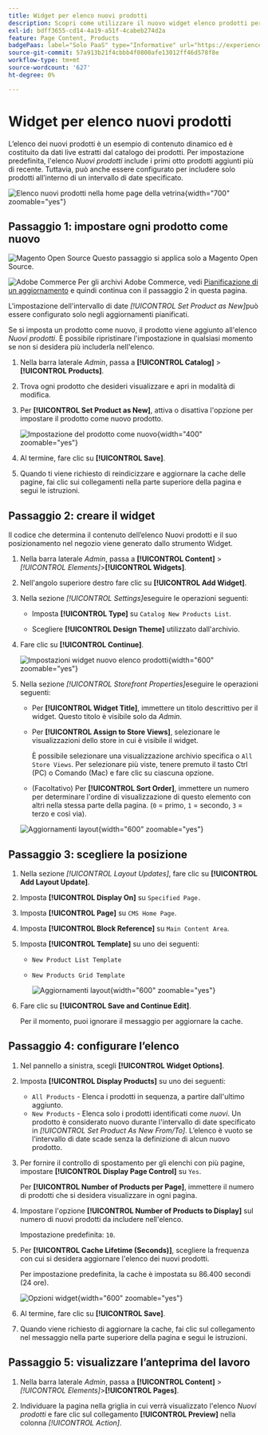 ```yaml
---
title: Widget per elenco nuovi prodotti
description: Scopri come utilizzare il nuovo widget elenco prodotti per visualizzare un elenco degli ultimi prodotti aggiunti.
exl-id: bdff3655-cd14-4a19-a51f-4cabeb274d2a
feature: Page Content, Products
badgePaas: label="Solo PaaS" type="Informative" url="https://experienceleague.adobe.com/it/docs/commerce/user-guides/product-solutions" tooltip="Applicabile solo ai progetti Adobe Commerce on Cloud (infrastruttura PaaS gestita da Adobe) e ai progetti on-premise."
source-git-commit: 57a913b21f4cbbb4f0800afe13012ff46d578f8e
workflow-type: tm+mt
source-wordcount: '627'
ht-degree: 0%

---
```


# Widget per elenco nuovi prodotti

L’elenco dei nuovi prodotti è un esempio di contenuto dinamico ed è costituito da dati live estratti dal catalogo dei prodotti. Per impostazione predefinita, l&#39;elenco _Nuovi prodotti_ include i primi otto prodotti aggiunti più di recente. Tuttavia, può anche essere configurato per includere solo prodotti all’interno di un intervallo di date specificato.

![Elenco nuovi prodotti nella home page della vetrina](./assets/storefront-home-page-new-products.png){width="700" zoomable="yes"}

## Passaggio 1: impostare ogni prodotto come nuovo

![Magento Open Source](../assets/open-source.svg) Questo passaggio si applica solo a Magento Open Source.

![Adobe Commerce](../assets/adobe-logo.svg) Per gli archivi Adobe Commerce, vedi [Pianificazione di un aggiornamento](content-staging-scheduled-update.md) e quindi continua con il passaggio 2 in questa pagina.

L&#39;impostazione dell&#39;intervallo di date _[!UICONTROL Set Product as New]_&#x200B;può essere configurato solo negli aggiornamenti pianificati.

Se si imposta un prodotto come nuovo, il prodotto viene aggiunto all&#39;elenco _Nuovi prodotti_. È possibile ripristinare l&#39;impostazione in qualsiasi momento se non si desidera più includerla nell&#39;elenco.

1. Nella barra laterale _Admin_, passa a **[!UICONTROL Catalog]** > **[!UICONTROL Products]**.

1. Trova ogni prodotto che desideri visualizzare e apri in modalità di modifica.

1. Per **[!UICONTROL Set Product as New]**, attiva o disattiva l&#39;opzione per impostare il prodotto come nuovo prodotto.

   ![Impostazione del prodotto come nuovo](./assets/product-set-as-new.png){width="400" zoomable="yes"}

1. Al termine, fare clic su **[!UICONTROL Save]**.

1. Quando ti viene richiesto di reindicizzare e aggiornare la cache delle pagine, fai clic sui collegamenti nella parte superiore della pagina e segui le istruzioni.

## Passaggio 2: creare il widget

Il codice che determina il contenuto dell’elenco Nuovi prodotti e il suo posizionamento nel negozio viene generato dallo strumento Widget.

1. Nella barra laterale _Admin_, passa a **[!UICONTROL Content]** > _[!UICONTROL Elements]_>**[!UICONTROL Widgets]**.

1. Nell&#39;angolo superiore destro fare clic su **[!UICONTROL Add Widget]**.

1. Nella sezione _[!UICONTROL Settings]_&#x200B;eseguire le operazioni seguenti:

   - Imposta **[!UICONTROL Type]** su `Catalog New Products List`.

   - Scegliere **[!UICONTROL Design Theme]** utilizzato dall&#39;archivio.

1. Fare clic su **[!UICONTROL Continue]**.

   ![Impostazioni widget nuovo elenco prodotti](./assets/widget-settings.png){width="600" zoomable="yes"}

1. Nella sezione _[!UICONTROL Storefront Properties]_&#x200B;eseguire le operazioni seguenti:

   - Per **[!UICONTROL Widget Title]**, immettere un titolo descrittivo per il widget. Questo titolo è visibile solo da _Admin_.

   - Per **[!UICONTROL Assign to Store Views]**, selezionare le visualizzazioni dello store in cui è visibile il widget.

     È possibile selezionare una visualizzazione archivio specifica o `All Store Views`. Per selezionare più viste, tenere premuto il tasto Ctrl (PC) o Comando (Mac) e fare clic su ciascuna opzione.

   - (Facoltativo) Per **[!UICONTROL Sort Order]**, immettere un numero per determinare l&#39;ordine di visualizzazione di questo elemento con altri nella stessa parte della pagina. (`0` = primo, `1` = secondo, `3` = terzo e così via).

   ![Aggiornamenti layout](./assets/widget-layout-update-home-page.png){width="600" zoomable="yes"}

## Passaggio 3: scegliere la posizione

1. Nella sezione _[!UICONTROL Layout Updates]_, fare clic su **[!UICONTROL Add Layout Update]**.

1. Imposta **[!UICONTROL Display On]** su `Specified Page.`

1. Imposta **[!UICONTROL Page]** su `CMS Home Page`.

1. Imposta **[!UICONTROL Block Reference]** su `Main Content Area`.

1. Imposta **[!UICONTROL Template]** su uno dei seguenti:

   - `New Product List Template`
   - `New Products Grid Template`

     ![Aggiornamenti layout](./assets/widget-layout-update-new-products-list.png){width="600" zoomable="yes"}

1. Fare clic su **[!UICONTROL Save and Continue Edit]**.

   Per il momento, puoi ignorare il messaggio per aggiornare la cache.

## Passaggio 4: configurare l’elenco

1. Nel pannello a sinistra, scegli **[!UICONTROL Widget Options]**.

1. Imposta **[!UICONTROL Display Products]** su uno dei seguenti:

   - `All Products` - Elenca i prodotti in sequenza, a partire dall&#39;ultimo aggiunto.
   - `New Products` - Elenca solo i prodotti identificati come _nuovi_. Un prodotto è considerato nuovo durante l&#39;intervallo di date specificato in _[!UICONTROL Set Product As New From/To]_. L’elenco è vuoto se l’intervallo di date scade senza la definizione di alcun nuovo prodotto.

1. Per fornire il controllo di spostamento per gli elenchi con più pagine, impostare **[!UICONTROL Display Page Control]** su `Yes`.

   Per **[!UICONTROL Number of Products per Page]**, immettere il numero di prodotti che si desidera visualizzare in ogni pagina.

1. Impostare l&#39;opzione **[!UICONTROL Number of Products to Display]** sul numero di nuovi prodotti da includere nell&#39;elenco.

   Impostazione predefinita: `10`.

1. Per **[!UICONTROL Cache Lifetime (Seconds)]**, scegliere la frequenza con cui si desidera aggiornare l&#39;elenco dei nuovi prodotti.

   Per impostazione predefinita, la cache è impostata su 86.400 secondi (24 ore).

   ![Opzioni widget](./assets/widget-options-new-product-list.png){width="600" zoomable="yes"}

1. Al termine, fare clic su **[!UICONTROL Save]**.

1. Quando viene richiesto di aggiornare la cache, fai clic sul collegamento nel messaggio nella parte superiore della pagina e segui le istruzioni.

## Passaggio 5: visualizzare l’anteprima del lavoro

1. Nella barra laterale _Admin_, passa a **[!UICONTROL Content]** > _[!UICONTROL Elements]_>**[!UICONTROL Pages]**.

1. Individuare la pagina nella griglia in cui verrà visualizzato l&#39;elenco _Nuovi prodotti_ e fare clic sul collegamento **[!UICONTROL Preview]** nella colonna _[!UICONTROL Action]_.
